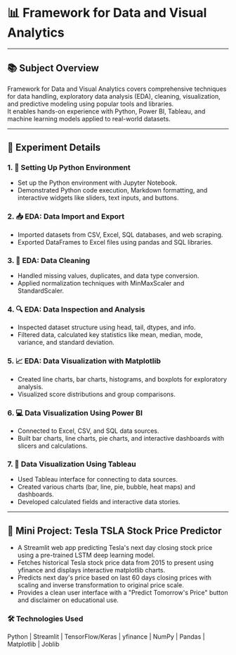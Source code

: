 # 📊 Framework for Data and Visual Analytics  

---

## 📚 Subject Overview  
Framework for Data and Visual Analytics covers comprehensive techniques for data handling, exploratory data analysis (EDA), cleaning, visualization, and predictive modeling using popular tools and libraries.  
It enables hands-on experience with Python, Power BI, Tableau, and machine learning models applied to real-world datasets.

---

## 🧪 Experiment Details  

### 1. 🐍 Setting Up Python Environment  
- Set up the Python environment with Jupyter Notebook.  
- Demonstrated Python code execution, Markdown formatting, and interactive widgets like sliders, text inputs, and buttons.

### 2. 📥 EDA: Data Import and Export  
- Imported datasets from CSV, Excel, SQL databases, and web scraping.  
- Exported DataFrames to Excel files using pandas and SQL libraries.

### 3. 🧹 EDA: Data Cleaning  
- Handled missing values, duplicates, and data type conversion.  
- Applied normalization techniques with MinMaxScaler and StandardScaler.

### 4. 🔍 EDA: Data Inspection and Analysis  
- Inspected dataset structure using head, tail, dtypes, and info.  
- Filtered data, calculated key statistics like mean, median, mode, variance, and standard deviation.

### 5. 📈 EDA: Data Visualization with Matplotlib  
- Created line charts, bar charts, histograms, and boxplots for exploratory analysis.  
- Visualized score distributions and group comparisons.

### 6. 💻 Data Visualization Using Power BI  
- Connected to Excel, CSV, and SQL data sources.  
- Built bar charts, line charts, pie charts, and interactive dashboards with slicers and calculations.

### 7. 🎨 Data Visualization Using Tableau  
- Used Tableau interface for connecting to data sources.  
- Created various charts (bar, line, pie, bubble, heat maps) and dashboards.  
- Developed calculated fields and interactive data stories.

---

## 🚀 Mini Project: Tesla TSLA Stock Price Predictor  

- A Streamlit web app predicting Tesla's next day closing stock price using a pre-trained LSTM deep learning model.  
- Fetches historical Tesla stock price data from 2015 to present using yfinance and displays interactive matplotlib charts.  
- Predicts next day's price based on last 60 days closing prices with scaling and inverse transformation to original price scale.  
- Provides a clean user interface with a "Predict Tomorrow's Price" button and disclaimer on educational use.  

### 🛠️ Technologies Used  
Python | Streamlit | TensorFlow/Keras | yfinance | NumPy | Pandas | Matplotlib | Joblib  


